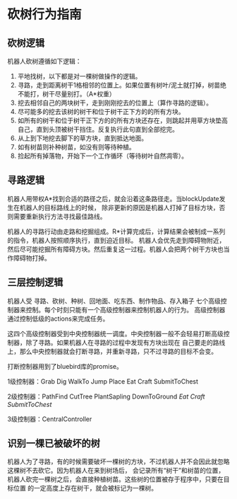 # 砍树行为指南

## 砍树逻辑
机器人砍树遵循如下逻辑：
1. 平地找树，以下都是对一棵树做操作的逻辑。
2. 寻路，走到距离树干1格相邻的位置上。如果位置有树叶/泥土就打掉，树苗绝不能打，树干尽量别打。（A\*权重） 
3. 挖去相邻自己的两块树干，走到刚刚挖去的位置上（算作寻路的逻辑）。 
4. 尽可能多的挖去该树的树干和位于树干正下方的的所有方块。 
5. 如所有的树干和位于树干正下方的的所有方块还存在，则跳起并用草方块垫高自己，直到头顶被树干挡住。反复执行此句直到全部挖完。
6. 从上到下地挖去脚下的草方块，直到抵达地面。
7. 如有树苗则补种树苗，如没有则等待种植。
8. 捡起所有掉落物，开始下一个工作循环（等待树叶自然凋零）。

## 寻路逻辑
机器人用带权A\*找到合适的路径之后，就会沿着这条路径走。当blockUpdate发生在机器人的目标路线上的时候，
除非更新的原因是机器人打掉了目标方块，否则需要重新执行方法寻找最佳路线。

机器人的寻路行动由走路和挖掘组成。R\*计算完成后，计算结果会被制成一系列的指令，机器人按照顺序执行，直到迫近目标。
机器人会优先走到障碍物附近，然后尽可能挖掘所有障碍方块。然后重复这一过程。机器人会把两个树干方块也当作障碍物打掉。

## 三层控制逻辑
机器人受 寻路、砍树、种树、回地面、吃东西、制作物品、存入箱子 七个高级控制器来控制。每个时刻只能有一个高级控制器来控制机器人的行为。
高级控制器通过控制低级的actions来完成任务。

这四个高级控制器受到中央控制器统一调度。中央控制器一般不会轻易打断高级控制器，除了寻路。如果机器人在寻路的过程中发现有方块出现在
自己要走的路线上，那么中央控制器就会打断寻路，并重新寻路，只不过寻路的目标不会变。

打断控制器用到了bluebird库的promise。

1级控制器：Grab Dig WalkTo Jump Place Eat Craft SubmitToChest

2级控制器：PathFind CutTree PlantSapling DownToGround _Eat Craft SubmitToChest_

3级控制器：CentralController

## 识别一棵已被破坏的树
机器人为了寻路，有的时候需要破坏一棵树的方块，不过机器人并不会因此就忽略这棵树不去砍它。因为机器人在来到树场后，
会记录所有“树干”和树苗的位置，机器人砍完一棵树之后，会直接种植树苗。这些树的位置被存于程序中，只要在目标位置
的一定高度上存在树干，就会被标记为一棵树。
